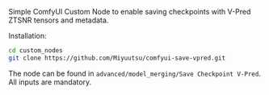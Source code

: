 Simple ComfyUI Custom Node to enable saving checkpoints with V-Pred ZTSNR tensors and metadata.

Installation:
```sh
cd custom_nodes
git clone https://github.com/Miyuutsu/comfyui-save-vpred.git
```

The node can be found in `advanced/model_merging/Save Checkpoint V-Pred`. All inputs are mandatory.

